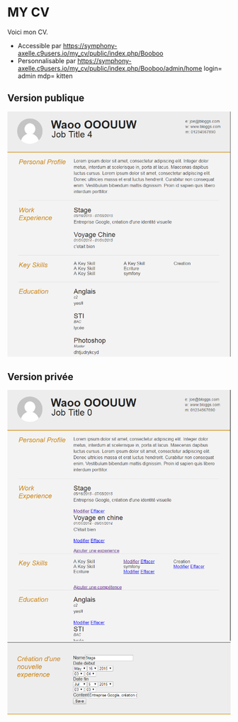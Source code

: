 # MY CV
Voici mon CV.
* Accessible par https://symphony-axelle.c9users.io/my_cv/public/index.php/Booboo
* Personnalisable par https://symphony-axelle.c9users.io/my_cv/public/index.php/Booboo/admin/home
    login= admin    mdp= kitten

## Version publique
![capture](https://github.com/alyaka/my_cv/blob/master/public/Capture.PNG?raw=true "capture")
## Version privée 
![capture2](https://github.com/alyaka/my_cv/blob/master/public/Capture2.PNG?raw=true "capture2")
![capture3](https://github.com/alyaka/my_cv/blob/master/public/Capture3.PNG?raw=true "capture3")
